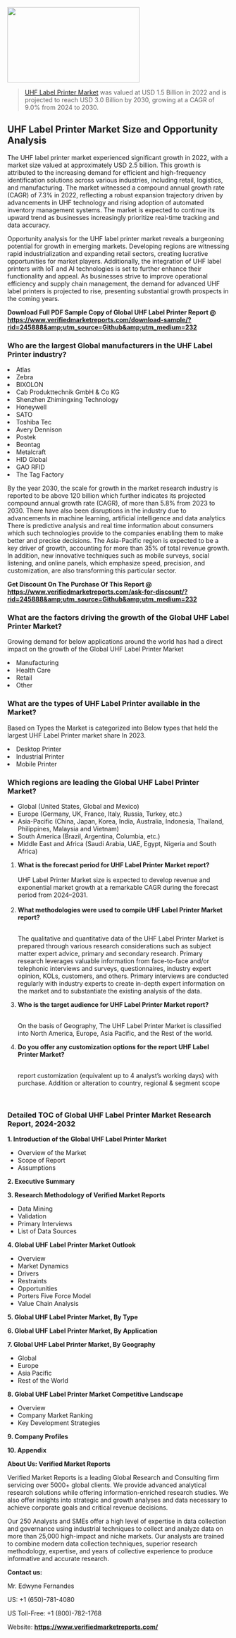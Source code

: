 <img src="https://ffe5etoiles.com/wp-content/uploads/2024/12/MST1-300x171.png" alt="" width="300" height="171" class="alignnone size-medium wp-image-20088" /><blockquote><p><p><a href="https://www.verifiedmarketreports.com/download-sample/?rid=245888&utm_source=Github&utm_medium=232" target="_blank">UHF Label Printer Market</a> was valued at USD 1.5 Billion in 2022 and is projected to reach USD 3.0 Billion by 2030, growing at a CAGR of 9.0% from 2024 to 2030.</p></blockquote><p><h2>UHF Label Printer Market Size and Opportunity Analysis</h2><p>The UHF label printer market experienced significant growth in 2022, with a market size valued at approximately USD 2.5 billion. This growth is attributed to the increasing demand for efficient and high-frequency identification solutions across various industries, including retail, logistics, and manufacturing. The market witnessed a compound annual growth rate (CAGR) of 7.3% in 2022, reflecting a robust expansion trajectory driven by advancements in UHF technology and rising adoption of automated inventory management systems. The market is expected to continue its upward trend as businesses increasingly prioritize real-time tracking and data accuracy.</p><p>Opportunity analysis for the UHF label printer market reveals a burgeoning potential for growth in emerging markets. Developing regions are witnessing rapid industrialization and expanding retail sectors, creating lucrative opportunities for market players. Additionally, the integration of UHF label printers with IoT and AI technologies is set to further enhance their functionality and appeal. As businesses strive to improve operational efficiency and supply chain management, the demand for advanced UHF label printers is projected to rise, presenting substantial growth prospects in the coming years.</p></p><p class=""><strong>Download Full PDF Sample Copy of Global UHF Label Printer Report @ <a href="https://www.verifiedmarketreports.com/download-sample/?rid=245888&amp;utm_source=Github&amp;utm_medium=232" target="_blank">https://www.verifiedmarketreports.com/download-sample/?rid=245888&amp;utm_source=Github&amp;utm_medium=232</a></strong></p><h3 id="" class="">Who are the largest Global manufacturers in the UHF Label Printer industry?</h3><p><li>Atlas</li><li> Zebra</li><li> BIXOLON</li><li> Cab Produkttechnik GmbH & Co KG</li><li> Shenzhen Zhimingxing Technology</li><li> Honeywell</li><li> SATO</li><li> Toshiba Tec</li><li> Avery Dennison</li><li> Postek</li><li> Beontag</li><li> Metalcraft</li><li> HID Global</li><li> GAO RFID</li><li> The Tag Factory</li></p><div class=""><div class="" dir="" data-message-author-role="" data-message-id="" data-message-model-slug=""><div class=""><div class=""><div class=""><div class="" dir="" data-message-author-role="" data-message-id="" data-message-model-slug=""><div class=""><div class=""><p>By the year 2030, the scale for growth in the market research industry is reported to be above 120 billion which further indicates its projected compound annual growth rate (CAGR), of more than 5.8% from 2023 to 2030. There have also been disruptions in the industry due to advancements in machine learning, artificial intelligence and data analytics There is predictive analysis and real time information about consumers which such technologies provide to the companies enabling them to make better and precise decisions. The Asia-Pacific region is expected to be a key driver of growth, accounting for more than 35% of total revenue growth. In addition, new innovative techniques such as mobile surveys, social listening, and online panels, which emphasize speed, precision, and customization, are also transforming this particular sector.</p><p><strong>Get Discount On The Purchase Of This Report @&nbsp; <a href="https://www.verifiedmarketreports.com/ask-for-discount/?rid=245888&amp;utm_source=Github&amp;utm_medium=232" target="_blank">https://www.verifiedmarketreports.com/ask-for-discount/?rid=245888&amp;utm_source=Github&amp;utm_medium=232</a></strong></p></div></div></div></div></div></div></div></div><h3 id="" class="">What are the factors driving the growth of the Global UHF Label Printer Market?</h3><p id="" class="">Growing demand for below applications around the world has had a direct impact on the growth of the Global UHF Label Printer Market</p><p id="" class=""><li>Manufacturing</li><li> Health Care</li><li> Retail</li><li> Other</li></p><h3 id="" class="">What are the types of UHF Label Printer available in the Market?</h3><p id="" class="">Based on Types the Market is categorized into Below types that held the largest UHF Label Printer market share In 2023.</p><p id="" class=""><li>Desktop Printer</li><li> Industrial Printer</li><li> Mobile Printer</li></p><h3 id="" class="">Which regions are leading the Global UHF Label Printer Market?</h3><ul><li>Global (United States, Global and Mexico)</li><li>Europe (Germany, UK, France, Italy, Russia, Turkey, etc.)</li><li>Asia-Pacific (China, Japan, Korea, India, Australia, Indonesia, Thailand, Philippines, Malaysia and Vietnam)</li><li>South America (Brazil, Argentina, Columbia, etc.)</li><li>Middle East and Africa (Saudi Arabia, UAE, Egypt, Nigeria and South Africa)</li></ul><p><ol><li><strong>What is the forecast period for UHF Label Printer Market report?<br /></strong><br /><span data-sheets-root="1" data-sheets-value="{&quot;1&quot;:2,&quot;2&quot;:&quot;XXXX size is expected to develop revenue and exponential market growth at a remarkable CAGR during the forecast period from 2024&ndash;2030.&quot;}" data-sheets-userformat="{&quot;2&quot;:12674,&quot;4&quot;:{&quot;1&quot;:2,&quot;2&quot;:16776960},&quot;10&quot;:2,&quot;11&quot;:0,&quot;15&quot;:&quot;Arial&quot;,&quot;16&quot;:12}">UHF Label Printer Market size is expected to develop revenue and exponential market growth at a remarkable CAGR during the forecast period from 2024&ndash;2031.</span><br /><br /></li><li><strong>What methodologies were used to compile UHF Label Printer Market report?<br /><br /></strong><p>The qualitative and quantitative data of the&nbsp;UHF Label Printer Market is prepared through various research considerations such as subject matter expert advice, primary and secondary research. Primary research leverages valuable information from face-to-face and/or telephonic interviews and surveys, questionnaires, industry expert opinion, KOLs, customers, and others. Primary interviews are conducted regularly with industry experts to create in-depth expert information on the market and to substantiate the existing analysis of the data.&nbsp;</p></li><li><strong>Who is the target audience for UHF Label Printer Market report?<br /><br /></strong><p>On the basis of Geography, The&nbsp;UHF Label Printer Market is classified into North America, Europe, Asia Pacific, and the Rest of the world.</p></li><li><strong>Do you offer any customization options for the report UHF Label Printer Market?<br /><br /></strong><p>report customization (equivalent up to 4 analyst&rsquo;s working days) with purchase. Addition or alteration to country, regional &amp; segment scope</p><p>&nbsp;</p></li></ol></p><h3 id="" class="">Detailed TOC of Global UHF Label Printer Market Research Report, 2024-2032</h3><p id="" class=""><strong>1. Introduction of the Global UHF Label Printer Market</strong></p><ul><li>Overview of the Market</li><li>Scope of Report</li><li>Assumptions</li></ul><p id="" class=""><strong>2. Executive Summary</strong></p><p id="" class=""><strong>3. Research Methodology of&nbsp;Verified Market Reports</strong></p><ul><li>Data Mining</li><li>Validation</li><li>Primary Interviews</li><li>List of Data Sources</li></ul><p id="" class=""><strong>4. Global UHF Label Printer Market Outlook</strong></p><ul><li>Overview</li><li>Market Dynamics</li><li>Drivers</li><li>Restraints</li><li>Opportunities</li><li>Porters Five Force Model</li><li>Value Chain Analysis</li></ul><p id="" class=""><strong>5. Global UHF Label Printer Market, By&nbsp;Type</strong></p><p id="" class=""><strong>6. Global UHF Label Printer Market, By Application</strong></p><p id="" class=""><strong>7. Global UHF Label Printer Market, By Geography</strong></p><ul><li>Global</li><li>Europe</li><li>Asia Pacific</li><li>Rest of the World</li></ul><p id="" class=""><strong>8. Global UHF Label Printer Market Competitive Landscape</strong></p><ul><li>Overview</li><li>Company Market Ranking</li><li>Key Development Strategies</li></ul><p id="" class=""><strong>9. Company Profiles</strong></p><p id="" class=""><strong>10. Appendix</strong></p><p id="" class=""><strong>About Us: Verified Market Reports</strong></p><p id="" class="">Verified Market Reports is a leading Global Research and Consulting firm servicing over 5000+ global clients. We provide advanced analytical research solutions while offering information-enriched research studies. We also offer insights into strategic and growth analyses and data necessary to achieve corporate goals and critical revenue decisions.</p><p id="" class="">Our 250 Analysts and SMEs offer a high level of expertise in data collection and governance using industrial techniques to collect and analyze data on more than 25,000 high-impact and niche markets. Our analysts are trained to combine modern data collection techniques, superior research methodology, expertise, and years of collective experience to produce informative and accurate research.</p><p id="" class=""><strong>Contact us:</strong></p><p id="" class="">Mr. Edwyne Fernandes</p><p id="" class="">US: +1 (650)-781-4080</p><p id="" class="">US Toll-Free: +1 (800)-782-1768</p><p id="" class="">Website: <a target="" data-test-app-aware-link=""><strong>https://www.verifiedmarketreports.com/</strong></a></p>
